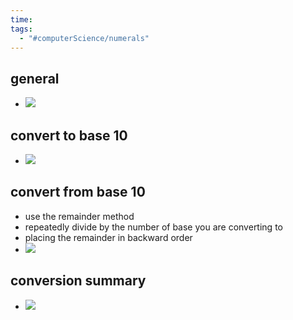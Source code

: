 ```yaml
---
time: 
tags:
  - "#computerScience/numerals"
---
```

## general
- ![](https://i.imgur.com/vdsj9c3.png)

## convert to base 10
- ![](https://i.imgur.com/KAMRVwV.png)

## convert from base 10
- use the remainder method
- repeatedly divide by the number of base you are converting to
- placing the remainder in backward order
- ![](https://i.imgur.com/0Mdfypl.png)

## conversion summary
- ![](https://i.imgur.com/sAflVOb.png)
